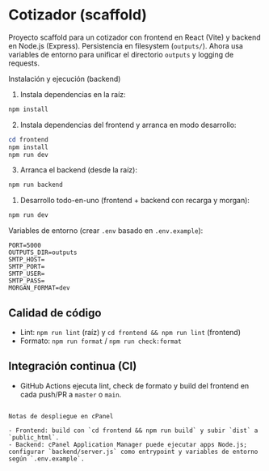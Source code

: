# Cotizador (scaffold)

Proyecto scaffold para un cotizador con frontend en React (Vite) y backend en Node.js (Express). Persistencia en filesystem (`outputs/`). Ahora usa variables de entorno para unificar el directorio `outputs` y logging de requests.

Instalación y ejecución (backend)

1. Instala dependencias en la raíz:

```powershell
npm install
```

2. Instala dependencias del frontend y arranca en modo desarrollo:

```powershell
cd frontend
npm install
npm run dev
```

3. Arranca el backend (desde la raíz):

```powershell
npm run backend
```

1. Desarrollo todo-en-uno (frontend + backend con recarga y morgan):

```powershell
npm run dev
```

Variables de entorno (crear `.env` basado en `.env.example`):

```
PORT=5000
OUTPUTS_DIR=outputs
SMTP_HOST=
SMTP_PORT=
SMTP_USER=
SMTP_PASS=
MORGAN_FORMAT=dev
```

## Calidad de código

- Lint: `npm run lint` (raíz) y `cd frontend && npm run lint` (frontend)
- Formato: `npm run format` / `npm run check:format`

## Integración continua (CI)

- GitHub Actions ejecuta lint, check de formato y build del frontend en cada push/PR a `master` o `main`.
```

Notas de despliegue en cPanel

- Frontend: build con `cd frontend && npm run build` y subir `dist` a `public_html`.
- Backend: cPanel Application Manager puede ejecutar apps Node.js; configurar `backend/server.js` como entrypoint y variables de entorno según `.env.example`.
